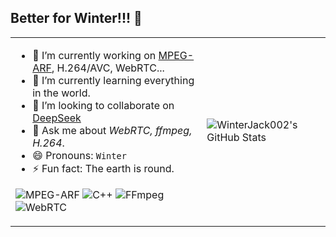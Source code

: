## Better for Winter!!! 👋

<table>
  <tr>
    <td>
      <ul>
        <li>🔭 I’m currently working on <a href="https://www.mpeg.org/standards/MPEG-I/39/">MPEG-ARF</a>, H.264/AVC, WebRTC...</li>
        <li>🌱 I’m currently learning everything in the world.</li>
        <li>👯 I’m looking to collaborate on <a href="https://chat.deepseek.com/">DeepSeek</a></li>
        <li>💬 Ask me about <i>WebRTC, ffmpeg, H.264</i>.</li>
        <li>😄 Pronouns: <code>Winter</code></li>
        <li>⚡ Fun fact: The earth is round.</li>
      </ul>
      <!-- 在介绍下面嵌入徽章 -->
      <p>
          <img src="https://img.shields.io/badge/MPEG--ARF-FF6600?style=flat-square&logo=mpeg&logoColor=white" alt="MPEG-ARF">
          <img src="https://img.shields.io/badge/C++-00599C?style=flat&logo=c%2B%2B&logoColor=white" alt="C++">
          <img src="https://img.shields.io/badge/FFmpeg-007ACC?style=flat&logo=ffmpeg&logoColor=white" alt="FFmpeg">
          <img src="https://img.shields.io/badge/WebRTC-008000?style=flat&logo=webrtc&logoColor=white" alt="WebRTC">
      </p>
    </td>
    <td>
      <img src="https://github-readme-stats.vercel.app/api?username=WinterJack002&show_icons=true&theme=vue" alt="WinterJack002's GitHub Stats">
    </td>
  </tr>
</table>


<!--
**WinterJack002/WinterJack002** is a ✨ _special_ ✨ repository because its `README.md` (this file) appears on your GitHub profile.

Here are some ideas to get you started:

- 🔭 I’m currently working on [`MPEG-ARF`](https://www.mpeg.org/standards/MPEG-I/39/), H.264/AVC, WebRTC...
- 🌱 I’m currently learning everything in the word.
- 👯 I’m looking to collaborate on [`DeepSeek`](https://chat.deepseek.com/)
- 💬 Ask me about *WebRTC*, *ffmpeg*, *H.264*.
- 😄 Pronouns: `Winter`
- ⚡ Fun fact: The earch is round.

![C++](https://img.shields.io/badge/C++-F7DF1E?style=flat&logo=C++&logoColor=black)
![FFmpeg](https://img.shields.io/badge/FFmpeg-00ADD8?style=flat&logo=FFmpeg&logoColor=white)
![WebRTC](https://img.shields.io/badge/WebRTC-008000?style=flat&logo=webrtc&logoColor=white)

### 📊 GitHub Stats
![WinterJack002's GitHub Stats](https://github-readme-stats.vercel.app/api?username=WinterJack002&show_icons=true&theme=vue)

![WinterJack002's Contribution Stats](https://github-readme-streak-stats.herokuapp.com/?user=WinterJack002&theme=vue)
![Top Langs](https://github-readme-stats.vercel.app/api/top-langs/?username=WinterJack002&layout=compact&theme=vue)
-->
